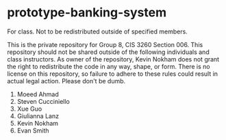 # prototype-banking-system
For class. Not to be redistributed outside of specified members.

This is the private repository for Group 8, CIS 3260 Section 006. This
repository should not be shared outside of the following individuals
and class instructors. As owner of the repository, Kevin Nokham does
not grant the right to redistribute the code in any way, shape, or form.
There is no license on this repository, so failure to adhere to these
rules could result in actual legal action. Please don't be dumb.

1.	Moeed Ahmad
2.	Steven Cucciniello
3.	Xue Guo
4.	Giulianna Lanz
5.	Kevin Nokham
6.	Evan Smith
